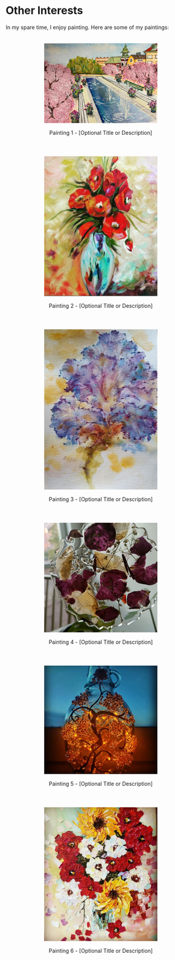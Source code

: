 # Other Interests

In my spare time, I enjoy painting. Here are some of my paintings:

<div style="display: flex; flex-wrap: wrap; justify-content: center;">

  <div style="margin: 20px;">
    <img src="assets/images/IMG_20241020_050851.jpg" alt="Painting 1" style="width: 300px; height: auto;">
    <p style="text-align: center;">Painting 1 - [Optional Title or Description]</p>
  </div>

  <div style="margin: 20px;">
    <img src="assets/images/IMG_20241020_051207.jpg" alt="Painting 2" style="width: 300px; height: auto;">
    <p style="text-align: center;">Painting 2 - [Optional Title or Description]</p>
  </div>

  <div style="margin: 20px;">
    <img src="assets/images/IMG-20240929-WA0006.jpg" alt="Painting 3" style="width: 300px; height: auto;">
    <p style="text-align: center;">Painting 3 - [Optional Title or Description]</p>
  </div>

  <div style="margin: 20px;">
    <img src="assets/images/IMG-20240929-WA0014.jpg" alt="Painting 4" style="width: 300px; height: auto;">
    <p style="text-align: center;">Painting 4 - [Optional Title or Description]</p>
  </div>

  <div style="margin: 20px;">
    <img src="assets/images/IMG-20240929-WA0015.jpg" alt="Painting 5" style="width: 300px; height: auto;">
    <p style="text-align: center;">Painting 5 - [Optional Title or Description]</p>
  </div>

  <div style="margin: 20px;">
    <img src="assets/images/IMG-20240929-WA0019.jpg" alt="Painting 6" style="width: 300px; height: auto;">
    <p style="text-align: center;">Painting 6 - [Optional Title or Description]</p>
  </div>

</div>
